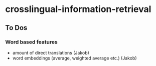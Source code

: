 # crosslingual-information-retrieval

## To Dos

### Word based features
- amount of direct translations (Jakob) 
- word embeddings (average, weighted average etc.) (Jakob)
